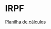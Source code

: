 IRPF
====

[Planilha de cálculos](https://docs.google.com/spreadsheets/d/1mL5seOZgRnUUDrjy36ghpMnTGohaFiXNKL7_1neN8vE/edit?usp=sharing)
